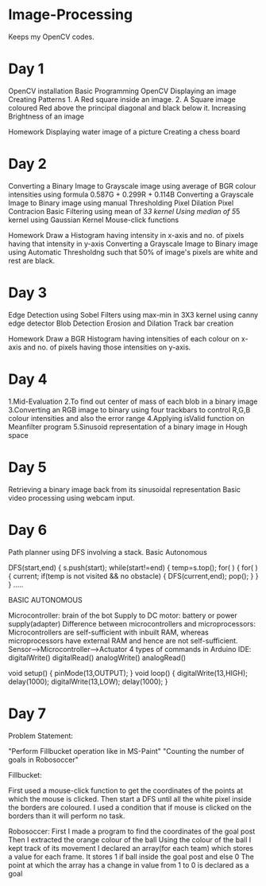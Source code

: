 # Image-Processing
Keeps my OpenCV codes.

# Day 1
OpenCV installation
Basic Programming
OpenCV
	Displaying an image
	Creating Patterns
		1. A Red square inside an image.
		2. A Square image coloured Red above the principal diagonal and black below it.
	Increasing Brightness of an image
  
Homework
	Displaying water image of a picture
	Creating a chess board
# Day 2
Converting a Binary Image to Grayscale image
	using average of BGR colour intensities
	using formula 0.587G + 0.299R + 0.114B
Converting a Grayscale Image to Binary image
	using manual Thresholding
Pixel Dilation
Pixel Contracion
Basic Filtering
	using mean of 3*3 kernel
	Using median of 5*5 kernel
	using Gaussian Kernel
Mouse-click functions

Homework
	Draw a Histogram having intensity in x-axis and no. of pixels having that intensity in y-axis
 	Converting a Grayscale Image to Binary image using Automatic Thresholdng such that 50% of image's pixels are white and rest are black.
# Day 3
Edge Detection 
	using Sobel Filters
	using max-min in 3X3 kernel
	using canny edge detector
Blob Detection
Erosion and Dilation
Track bar creation

Homework
	Draw a BGR Histogram having intensities of each colour on x-axis and no. of pixels having those intensities on y-axis.
# Day 4
1.Mid-Evaluation
2.To find out center of mass of each blob in a binary image
3.Converting an RGB image to binary using four trackbars to control R,G,B colour intensities and also the error range
4.Applying isValid function on Meanfilter program
5.Sinusoid representation of a binary image in Hough space

# Day 5
Retrieving a binary image back from its sinusoidal representation
Basic video processing using webcam input.

# Day 6
Path planner using DFS involving a stack.
Basic Autonomous

DFS(start,end)
{
s.push(start);
while(start!=end)
{
temp=s.top();
for(    )
{
for(  )
{
current;
if(temp is not visited && no obstacle)
{
DFS(current,end);
pop();
}
}
}
…..

BASIC AUTONOMOUS

Microcontroller: brain of the bot
Supply to DC motor: battery or power supply(adapter)
Difference between microcontrollers and microprocessors: Microcontrollers are self-sufficient with inbuilt RAM, whereas microprocessors have external RAM and hence are not self-sufficient.
Sensor-->Microcontroller-->Actuator
4 types of commands in Arduino IDE: 
digitalWrite()
digitalRead() 
analogWrite()
analogRead()

void setup()
{
pinMode(13,OUTPUT);
}
void loop()
{
digitalWrite(13,HIGH);
delay(1000);
digitalWrite(13,LOW);
delay(1000);
}


# Day 7
Problem Statement:

"Perform Fillbucket operation like in MS-Paint"
"Counting the number of goals in Robosoccer"


Fillbucket:

First used a mouse-click function to get the coordinates of the points at which the mouse is clicked.
Then start a DFS until all the white pixel inside the borders are coloured.
I used a condition that if mouse is clicked on the borders than it will perform no task.

Robosoccer:
First I made a program to find the coordinates of the goal post
Then I extracted the orange colour of the ball
Using the colour of the ball I kept track of its movement
I declared an array(for each team) which stores a value for each frame. It stores 1 if ball inside the goal post and else 0
The point at which the array has a change in value from 1 to 0 is declared as a goal
